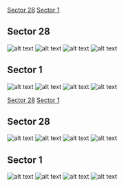 [Sector 28](#sector28)
[Sector 1](#sector1)

<a name = "sector28"></a>
## Sector 28
![alt text](/tt/WASP-095_Sector_28/WASP-095_Sector_28_a_TimeSeries.png)
![alt text](/tt/WASP-095_Sector_28/WASP-095_Sector_28_b_FoldedLightCurve.png)
![alt text](/tt/WASP-095_Sector_28/WASP-095_Sector_28_b_IndividualTransitsWithFit.png)
![alt text](/tt/WASP-095_Sector_28/WASP-095_Sector_28_c_TimingResiduals.png)

<a name = "sector1"></a>
## Sector 1
![alt text](/tt/WASP-095_Sector_1/WASP-095_Sector_1_a_TimeSeries.png)
![alt text](/tt/WASP-095_Sector_1/WASP-095_Sector_1_b_FoldedLightCurve.png)
![alt text](/tt/WASP-095_Sector_1/WASP-095_Sector_1_b_IndividualTransitsWithFit.png)
![alt text](/tt/WASP-095_Sector_1/WASP-095_Sector_1_c_TimingResiduals.png)

[Sector 28](#sector28)
[Sector 1](#sector1)

<a name = "sector28"></a>
## Sector 28
![alt text](/tt/WASP-095_Sector_28/WASP-095_Sector_28_a_TimeSeries.png)
![alt text](/tt/WASP-095_Sector_28/WASP-095_Sector_28_b_FoldedLightCurve.png)
![alt text](/tt/WASP-095_Sector_28/WASP-095_Sector_28_b_IndividualTransitsWithFit.png)
![alt text](/tt/WASP-095_Sector_28/WASP-095_Sector_28_c_TimingResiduals.png)

<a name = "sector1"></a>
## Sector 1
![alt text](/tt/WASP-095_Sector_1/WASP-095_Sector_1_a_TimeSeries.png)
![alt text](/tt/WASP-095_Sector_1/WASP-095_Sector_1_b_FoldedLightCurve.png)
![alt text](/tt/WASP-095_Sector_1/WASP-095_Sector_1_b_IndividualTransitsWithFit.png)
![alt text](/tt/WASP-095_Sector_1/WASP-095_Sector_1_c_TimingResiduals.png)


